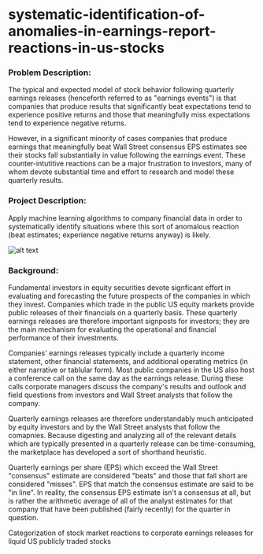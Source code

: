# systematic-identification-of-anomalies-in-earnings-report-reactions-in-us-stocks


### Problem Description:
The typical and expected model of stock behavior following quarterly earnings releases (henceforth referred to as "earnings events") is that companies that produce results that significantly beat expectations tend to experience positive returns and those that meaningfully miss expectations tend to experience negative returns.

However, in a significant minority of cases companies that produce earnings that meaningfully beat Wall Street consensus EPS estimates see their stocks fall substantially in value following the earnings event. These counter-intutitive reactions can be a major frustration to investors, many of whom devote substantial time and effort to research and model these quarterly results. 

### Project Description:
Apply machine learning algorithms to company financial data in order to systematically identify situations where this sort of anomalous reaction (beat estimates; experience negative returns anyway) is likely.

![alt text](https://github.com/jlewis425/anomalies-in-earnings-release-reactions/blob/master/Project_overview.png)

### Background:
Fundamental investors in equity securities devote signficant effort in evaluating and forecasting the future
prospects of the companies in which they invest. Companies which trade in the public US equity markets provide
public releases of their financials on a quarterly basis. These quarterly earnings releases are therefore 
important signposts for investors; they are the main mechanism for evaluating the operational and financial
performance of their investments. 

Companies' earnings releases typically include a quarterly income statement, other financial statements,
and additional operating metrics (in either narrative or tablular form). Most public companies in the US also host a conference call on the same day as the earnings release. During these calls corporate managers discuss the company's results and outlook and field questions from investors and Wall Street analysts that follow the company.

Quarterly earnings releases are therefore understandably much anticipated by equity investors and by the 
Wall Street analysts that follow the comapnies. Because digesting and analyzing all of the relevant details
which are typically presented in a quarterly release can be time-consuming, the marketplace has developed a 
sort of shorthand heuristic. 

Quarterly earnings per share (EPS) which exceed the Wall Street "consensus" estimate are considered "beats" and those
that fall short are considered "misses". EPS that match the consensus estimate are said to be "in line". 
In reality, the consensus EPS estimate isn't a consensus at all, but is rather the arithmetic average of all of
the analyst estimates for that company that have been published (fairly recently) for the quarter in question.














Categorization of stock market reactions to corporate earnings releases for liquid US publicly traded stocks
